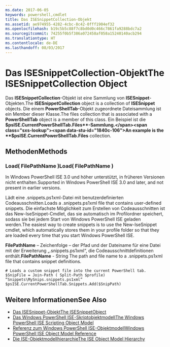 ```yaml
---
ms.date: 2017-06-05
keywords: powershell,cmdlet
title: Das ISESnippetCollection-Objekt
ms.assetid: ae974955-4282-4cbc-8c42-0fff1904ef32
ms.openlocfilehash: b19c5b5c88f7c8bd0d0c466c7861fa9288bdc7a2
ms.sourcegitcommit: 74255f0b5f386a072458af058a15240140acb294
ms.translationtype: HT
ms.contentlocale: de-DE
ms.lasthandoff: 08/03/2017
---
```

# <a name="the-isesnippetcollection-object"></a><span data-ttu-id="1840c-103">Das ISESnippetCollection-Objekt</span><span class="sxs-lookup"><span data-stu-id="1840c-103">The ISESnippetCollection Object</span></span>
  <span data-ttu-id="1840c-104">Das **ISESnippetCollection**-Objekt ist eine Sammlung von **ISESnippet**-Objekten.</span><span class="sxs-lookup"><span data-stu-id="1840c-104">The **ISESnippetCollection** object is a collection of **ISESnippet** objects.</span></span> <span data-ttu-id="1840c-105">Die einem **PowerShellTab**-Objekt zugeordnete Dateisammlung ist ein Member dieser Klasse.</span><span class="sxs-lookup"><span data-stu-id="1840c-105">The files collection that is associated with a **PowerShellTab** object is a member of this class.</span></span> <span data-ttu-id="1840c-106">Ein Beispiel ist die **$psISE.CurrentPowerShellTab.Files**-Sammlung.</span><span class="sxs-lookup"><span data-stu-id="1840c-106">An example is the **$psISE.CurrentPowerShellTab.Files** collection.</span></span>

## <a name="methods"></a><span data-ttu-id="1840c-107">Methoden</span><span class="sxs-lookup"><span data-stu-id="1840c-107">Methods</span></span>

### <a name="load-filepathname-"></a><span data-ttu-id="1840c-108">Load\( FilePathName \)</span><span class="sxs-lookup"><span data-stu-id="1840c-108">Load\( FilePathName \)</span></span>
  <span data-ttu-id="1840c-109">In Windows PowerShell ISE 3.0 und höher unterstützt, in früheren Versionen nicht enthalten.</span><span class="sxs-lookup"><span data-stu-id="1840c-109">Supported in Windows PowerShell ISE 3.0 and later, and not present in earlier versions.</span></span> 

 <span data-ttu-id="1840c-110">Lädt eine .snippets.ps1xml-Datei mit benutzerdefinierten Codeausschnitten.</span><span class="sxs-lookup"><span data-stu-id="1840c-110">Loads a .snippets.ps1xml file that contains user-defined snippets.</span></span> <span data-ttu-id="1840c-111">Die einfachste Möglichkeit zum Erstellen von Codeausschnitten ist das New-IseSnippet-Cmdlet, das sie automatisch im Profilordner speichert, sodass sie bei jedem Start von Windows PowerShell ISE geladen werden.</span><span class="sxs-lookup"><span data-stu-id="1840c-111">The easiest way to create snippets is to use the New-IseSnippet cmdlet, which automatically stores them in your profile folder so that they are loaded every time that you start Windows PowerShell ISE.</span></span>

 <span data-ttu-id="1840c-112">**FilePathName** – Zeichenfolge – der Pfad und der Dateiname für eine Datei mit der Erweiterung „.snippets.ps1xml“, die Codeausschnittdefinitionen enthält.</span><span class="sxs-lookup"><span data-stu-id="1840c-112">**FilePathName** - String The path and file name to a .snippets.ps1xml file that contains snippet definitions.</span></span>

```
# Loads a custom snippet file into the current PowerShell tab.
$SnipFile = Join-Path ( Split-Path $profile) “Snippets\MySnips.snippets.ps1xml” $psISE.CurrentPowerShellTab.Snippets.Add($SnipPath)

```

## <a name="see-also"></a><span data-ttu-id="1840c-113">Weitere Informationen</span><span class="sxs-lookup"><span data-stu-id="1840c-113">See Also</span></span>
- [<span data-ttu-id="1840c-114">Das ISESnippet-Objekt</span><span class="sxs-lookup"><span data-stu-id="1840c-114">The ISESnippetObject</span></span>](The-ISESnippetObject.md) 
- [<span data-ttu-id="1840c-115">Das Windows PowerShell ISE-Skriptobjektmodell</span><span class="sxs-lookup"><span data-stu-id="1840c-115">The Windows PowerShell ISE Scripting Object Model</span></span>](The-Windows-PowerShell-ISE-Scripting-Object-Model.md) 
- [<span data-ttu-id="1840c-116">Referenz zum Windows PowerShell ISE-Objektmodell</span><span class="sxs-lookup"><span data-stu-id="1840c-116">Windows PowerShell ISE Object Model Reference</span></span>](Windows-PowerShell-ISE-Object-Model-Reference.md) 
- [<span data-ttu-id="1840c-117">Die ISE-Objektmodellhierarchie</span><span class="sxs-lookup"><span data-stu-id="1840c-117">The ISE Object Model Hierarchy</span></span>](The-ISE-Object-Model-Hierarchy.md)

  
